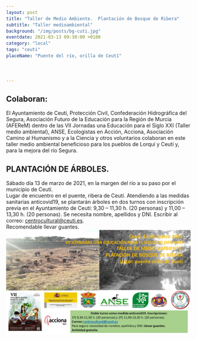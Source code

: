 ```yaml
---
layout: post
title: "Taller de Medio Ambiente.  Plantación de Bosque de Ribera"
subtitle: "Taller medioambiental"
background: "/img/posts/bg-cuti.jpg"
eventdate: 2021-03-13 09:30:00 +0100
category: "local"
tags: "ceuti"
placeName: "Puente del río, orilla de Ceutí"


    
---
```

 ## Colaboran:

El Ayuntamiento de Ceutí, Protección Civil, Confederación Hidrográfica del Segura, Asociación Futuro de la Educación para la Región de Murcia (AFEReM) dentro de las VII Jornadas una Educación para el Siglo XXI (Taller medio ambiental), ANSE, Ecologistas en Acción, Acciona, Asociación Camino al Humanismo y a la Ciencia y otros voluntarios colaboran en este taller medio ambiental beneficioso para los pueblos de Lorquí y Ceutí y, para la mejora del río Segura.  

## PLANTACIÓN DE ÁRBOLES. 
Sábado día 13 de marzo de 2021, en la margen del río a su paso por el municipio de Ceutí.  
Lugar de encuentro en el puente, ribera de Ceutí.
Atendiendo a las medidas sanitarias anticovid19, se plantarán árboles en dos turnos con inscripción previa en el Ayuntamiento de Ceutí: 9,30 – 11,30 h. (20 personas) y  11,00 – 13,30 h. (20 personas). Se necesita nombre, apellidos y DNI. Escribir al correo: centrocultural@ceuti.es.  
Recomendable llevar guantes.  
![cartel](/img/posts/plantacionceuti.jpg)
